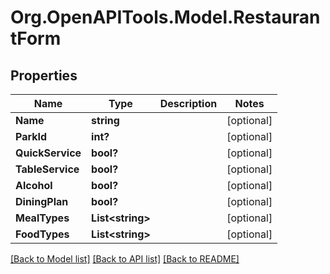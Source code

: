 # Org.OpenAPITools.Model.RestaurantForm
## Properties

Name | Type | Description | Notes
------------ | ------------- | ------------- | -------------
**Name** | **string** |  | [optional] 
**ParkId** | **int?** |  | [optional] 
**QuickService** | **bool?** |  | [optional] 
**TableService** | **bool?** |  | [optional] 
**Alcohol** | **bool?** |  | [optional] 
**DiningPlan** | **bool?** |  | [optional] 
**MealTypes** | **List&lt;string&gt;** |  | [optional] 
**FoodTypes** | **List&lt;string&gt;** |  | [optional] 

[[Back to Model list]](../README.md#documentation-for-models) [[Back to API list]](../README.md#documentation-for-api-endpoints) [[Back to README]](../README.md)

